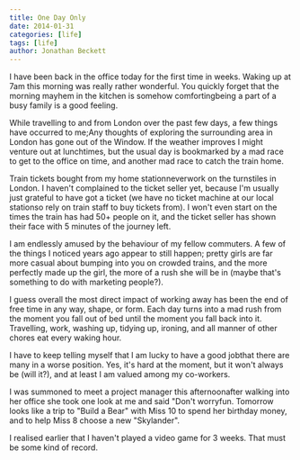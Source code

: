 ```yaml
---
title: One Day Only
date: 2014-01-31
categories: [life]
tags: [life]
author: Jonathan Beckett
---
```


I have been back in the office today for the first time in weeks. Waking up at 7am this morning was really rather wonderful. You quickly forget that the morning mayhem in the kitchen is somehow comfortingbeing a part of a busy family is a good feeling.

While travelling to and from London over the past few days, a few things have occurred to me;Any thoughts of exploring the surrounding area in London has gone out of the Window. If the weather improves I might venture out at lunchtimes, but the usual day is bookmarked by a mad race to get to the office on time, and another mad race to catch the train home.

Train tickets bought from my home stationneverwork on the turnstiles in London. I haven't complained to the ticket seller yet, because I'm usually just grateful to have got a ticket (we have no ticket machine at our local stationso rely on train staff to buy tickets from). I won't even start on the times the train has had 50+ people on it, and the ticket seller has shown their face with 5 minutes of the journey left.

I am endlessly amused by the behaviour of my fellow commuters. A few of the things I noticed years ago appear to still happen; pretty girls are far more casual about bumping into you on crowded trains, and the more perfectly made up the girl, the more of a rush she will be in (maybe that's something to do with marketing people?).

I guess overall the most direct impact of working away has been the end of free time in any way, shape, or form. Each day turns into a mad rush from the moment you fall out of bed until the moment you fall back into it. Travelling, work, washing up, tidying up, ironing, and all manner of other chores eat every waking hour.

I have to keep telling myself that I am lucky to have a good jobthat there are many in a worse position. Yes, it's hard at the moment, but it won't always be (will it?), and at least I am valued among my co-workers.

I was summoned to meet a project manager this afternoonafter walking into her office she took one look at me and said "Don't worryfun. Tomorrow looks like a trip to "Build a Bear" with Miss 10 to spend her birthday money, and to help Miss 8 choose a new "Skylander".

I realised earlier that I haven't played a video game for 3 weeks. That must be some kind of record.